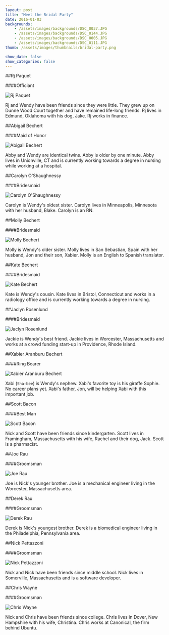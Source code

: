 ```yaml
---
layout: post
title: "Meet the Bridal Party"
date: 2016-01-03
backgrounds:
    - /assets/images/backgrounds/DSC_0037.JPG
    - /assets/images/backgrounds/DSC_0144.JPG
    - /assets/images/backgrounds/DSC_0005.JPG
    - /assets/images/backgrounds/DSC_0111.JPG
thumb: /assets/images/thumbnails/bridal-party.png

show_date: false
show_categories: false
---
```


##Rj Paquet

####Officiant

![Rj Paquet](/assets/images/rj.jpg)

Rj and Wendy have been friends since they were little. They grew up on Dunne Wood Court together and have remained life-long friends. Rj lives in Edmund, Oklahoma with his dog, Jake. Rj works in finance.  

##Abigail Bechert

####Maid of Honor

![Abigail Bechert](/assets/images/abby.jpg)

Abby and Wendy are identical twins. Abby is older by one minute. Abby lives in Unionville, CT and is currently working towards a degree in nursing while working at a hospital. 

##Carolyn O'Shaughnessy

####Bridesmaid

![Carolyn O'Shaughnessy](/assets/images/carolyn.jpg)

Carolyn is Wendy's oldest sister. Carolyn lives in Minneapolis, Minnesota with her husband, Blake. Carolyn is an RN.

##Molly Bechert

####Bridesmaid

![Molly Bechert](/assets/images/molly.jpg)


Molly is Wendy's older sister. Molly lives in San Sebastian, Spain with her husband, Jon and their son, Xabier. Molly is an English to Spanish translator. 

##Kate Bechert

####Bridesmaid

![Kate Bechert](/assets/images/kate.jpg)


Kate is Wendy's cousin. Kate lives in Bristol, Connecticut and works in a radiology office and is currently working towards a degree in nursing. 

##Jaclyn Rosenlund

####Bridesmaid

![Jaclyn Rosenlund](/assets/images/jackie.jpg)


Jackie is Wendy's best friend. Jackie lives in Worcester, Massachusetts and works at a crowd funding start-up in Providence, Rhode Island.  

##Xabier Aranburu Bechert

####Ring Bearer

![Xabier Aranburu Bechert](/assets/images/xabi.jpg)


Xabi (````Sha-bee````) is Wendy's nephew. Xabi's favorite toy is his giraffe Sophie. No career plans yet. Xabi's father, Jon, will be helping Xabi with this important job.
 
##Scott Bacon

####Best Man

![Scott Bacon](/assets/images/scott.jpg)


Nick and Scott have been friends since kindergarten. Scott lives in Framingham, Massachusetts with his wife, Rachel and their dog, Jack. Scott is a pharmacist.

##Joe Rau

####Groomsman

![Joe Rau](/assets/images/joe.jpg)


Joe is Nick's younger brother. Joe is a mechanical engineer living in the Worcester, Massachusetts area.

##Derek Rau

####Groomsman

![Derek Rau](/assets/images/derek.jpg)


Derek is Nick's youngest brother. Derek is a biomedical engineer living in the Philadelphia, Pennsylvania area.

##Nick Pettazzoni

####Groomsman

![Nick Pettazzoni](/assets/images/nick_pope.png)


Nick and Nick have been friends since middle school. Nick lives in Somerville, Massachusetts and is a software developer. 

##Chris Wayne

####Groomsman

![Chris Wayne](/assets/images/chris.jpg)


Nick and Chris have been friends since college. Chris lives in Dover, New Hampshire with his wife, Christina. Chris works at Canonical, the firm behind Ubuntu.